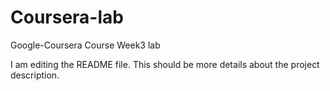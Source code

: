 # Coursera-lab
Google-Coursera Course Week3 lab

I am editing the README file.
This should be more details about the project description.
